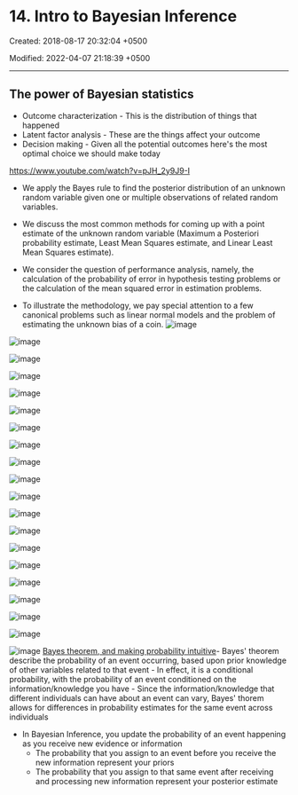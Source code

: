 # 14. Intro to Bayesian Inference

Created: 2018-08-17 20:32:04 +0500

Modified: 2022-04-07 21:18:39 +0500

---

## The power of Bayesian statistics

- Outcome characterization - This is the distribution of things that happened
- Latent factor analysis - These are the things affect your outcome
- Decision making - Given all the potential outcomes here's the most optimal choice we should make today

<https://www.youtube.com/watch?v=pJH_2y9J9-I>

- We apply the Bayes rule to find the posterior distribution of an unknown random variable given one or multiple observations of related random variables.

- We discuss the most common methods for coming up with a point estimate of the unknown random variable (Maximum a Posteriori probability estimate, Least Mean Squares estimate, and Linear Least Mean Squares estimate).

- We consider the question of performance analysis, namely, the calculation of the probability of error in hypothesis testing problems or the calculation of the mean squared error in estimation problems.

- To illustrate the methodology, we pay special attention to a few canonical problems such as linear normal models and the problem of estimating the unknown bias of a coin.
![image](media/Intro-Syllabus_14.-Intro-to-Bayesian-Inference-image1.png)

![image](media/Intro-Syllabus_14.-Intro-to-Bayesian-Inference-image2.png)

![image](media/Intro-Syllabus_14.-Intro-to-Bayesian-Inference-image3.png)

![image](media/Intro-Syllabus_14.-Intro-to-Bayesian-Inference-image4.png)

![image](media/Intro-Syllabus_14.-Intro-to-Bayesian-Inference-image5.png)

![image](media/Intro-Syllabus_14.-Intro-to-Bayesian-Inference-image6.png)

![image](media/Intro-Syllabus_14.-Intro-to-Bayesian-Inference-image7.png)

![image](media/Intro-Syllabus_14.-Intro-to-Bayesian-Inference-image8.png)

![image](media/Intro-Syllabus_14.-Intro-to-Bayesian-Inference-image9.png)

![image](media/Intro-Syllabus_14.-Intro-to-Bayesian-Inference-image10.png)

![image](media/Intro-Syllabus_14.-Intro-to-Bayesian-Inference-image11.png)

![image](media/Intro-Syllabus_14.-Intro-to-Bayesian-Inference-image12.png)

![image](media/Intro-Syllabus_14.-Intro-to-Bayesian-Inference-image13.png)

![image](media/Intro-Syllabus_14.-Intro-to-Bayesian-Inference-image14.png)

![image](media/Intro-Syllabus_14.-Intro-to-Bayesian-Inference-image15.png)

![image](media/Intro-Syllabus_14.-Intro-to-Bayesian-Inference-image16.png)

![image](media/Intro-Syllabus_14.-Intro-to-Bayesian-Inference-image17.png)

![image](media/Intro-Syllabus_14.-Intro-to-Bayesian-Inference-image18.png)

![image](media/Intro-Syllabus_14.-Intro-to-Bayesian-Inference-image19.png)

![image](media/Intro-Syllabus_14.-Intro-to-Bayesian-Inference-image20.png)
[Bayes theorem, and making probability intuitive](https://www.youtube.com/watch?v=HZGCoVF3YvM)-  Bayes' theorem describe the probability of an event occurring, based upon prior knowledge of other variables related to that event
    -  In effect, it is a conditional probability, with the probability of an event conditioned on the information/knowledge you have
    -  Since the information/knowledge that different individuals can have about an event can vary, Bayes' thorem allows for differences in probability estimates for the same event across individuals

- In Bayesian Inference, you update the probability of an event happening as you receive new evidence or information
  - The probability that you assign to an event before you receive the new information represent your priors
  - The probability that you assign to that same event after receiving and processing new information represent your posterior estimate
